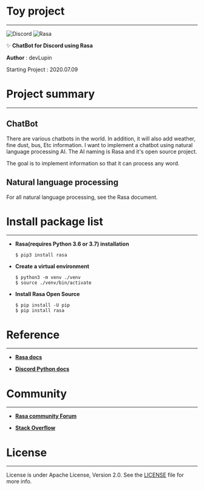 # Toy project
<hr>

![Discord](https://img.shields.io/badge/Discord-1.4.0-orange)
![Rasa](https://img.shields.io/badge/Rasa-1.0-brightgreen)


✨ **ChatBot for Discord using Rasa**



**Author** : devLupin

Starting Project : 2020.07.09



# Project summary
<hr>

## ChatBot

There are various chatbots in the world. In addition, it will also add weather, fine dust, bus, Etc information.
I want to implement a chatbot using natural language processing AI.
The AI naming is Rasa and it's open source project.

The goal is to implement information so that it can process any word.

## Natural language processing

For all natural language processing, see the Rasa document.



# Install package list
<hr>

- **Rasa(requires Python 3.6 or 3.7) installation**
    ```
    $ pip3 install rasa
    ```

- **Create a virtual environment**
    ```
    $ python3 -m venv ./venv
    $ source ./venv/bin/activate
    ```

- **Install Rasa Open Source**
    ```
    $ pip install -U pip
    $ pip install rasa
    ```


# Reference
<hr>

- **[Rasa docs](https://rasa.com/docs/)**

- **[Discord Python docs](https://discordpy.readthedocs.io/en/latest/)**



# Community
<hr>

- **[Rasa community Forum](https://forum.rasa.com/)**

- **[Stack Overflow](https://stackoverflow.com/)**


# License
<hr>

License is under Apache License, Version 2.0. See the [LICENSE](LICENSE) file for more info.
